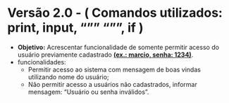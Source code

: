 # Versão 2.0 - ( Comandos utilizados: print, input, “”” “””, if )
<ul>
    <li><b>Objetivo:</b> 
    Acrescentar funcionalidade de somente permitir acesso do usuário previamente cadastrado <b><u>(ex.: marcio, senha: 1234)</u></b>.</li>
    <li>funcionalidades:
        <ul>
            <li>Permitir acesso ao sistema com mensagem de boas vindas utilizando nome do usuário;</li> 
            <li>Não permitir acesso a usuários não cadastrados, informar mensagem: “Usuário ou senha inválidos”.</li>
        </ul>
    </li>
</ul>
